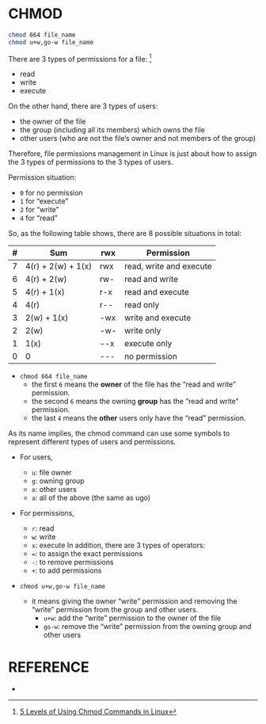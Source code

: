 # CHMOD

```bash
chmod 664 file_name
chmod u+w,go-w file_name
```

There are 3 types of permissions for a file: [^1]
- read
- write
- execute

On the other hand, there are 3 types of users:
- the owner of the file
- the group (including all its members) which owns the file
- other users (who are not the file’s owner and not members of the group)

Therefore, file permissions management in Linux is just about how to assign the 3 types of permissions to the 3 types of users.

Permission situation:
- `0` for no permission
- `1` for “execute”
- `2` for “write”
- `4` for “read”

So, as the following table shows, there are 8 possible situations in total:

| #   | Sum                | rwx   | Permission              |
| --- | -----              | ----- | ------------            |
| 7   | 4(r) + 2(w) + 1(x) | rwx   | read, write and execute |
| 6   | 4(r) + 2(w)        | rw-   | read and write          |
| 5   | 4(r)        + 1(x) | r-x   | read and execute        |
| 4   | 4(r)               | r--   | read only               |
| 3   | 2(w) + 1(x)        | -wx   | write and execute       |
| 2   | 2(w)               | -w-   | write only              |
| 1   |               1(x) | --x   | execute only            |
| 0   | 0                  | ---   | no permission           |

- `chmod 664 file_name`
  - the first `6` means the __owner__ of the file has the “read and write” permission.
  - the second `6` means the owning __group__ has the “read and write” permission.
  - the last `4` means the __other__ users only have the “read” permission.

As its name implies, the chmod command can use some symbols to represent different types of users and permissions.
- For users,
  - `u`: file owner
  - `g`: owning group
  - `o`: other users
  - `a`: all of the above (the same as ugo)
- For permissions,
  - `r`: read
  - `w`: write
  - `x`: execute
In addition, there are 3 types of operators:
  - `=`: to assign the exact permissions
  - `-`: to remove permissions
  - `+`: to add permissions

- `chmod u+w,go-w file_name`
  - it means giving the owner “write” permission and removing the “write” permission from the group and other users.
    - `u+w`: add the “write” permission to the owner of the file
    - `go-w`: remove the “write” permission from the owning group and other users




# REFERENCE
- [^1]: [5 Levels of Using Chmod Commands in Linux](https://medium.com/techtofreedom/5-levels-of-using-chmod-commands-in-linux-4a8431bf2a61)
